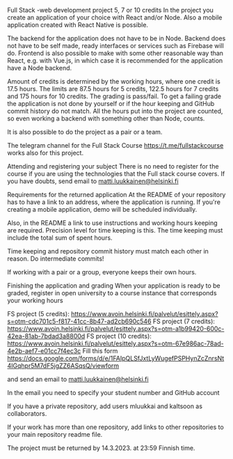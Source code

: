 Full Stack -web development project 5, 7 or 10 credits
In the project you create an application of your choice with React and/or Node. Also a mobile application created with React Native is possible.

The backend for the application does not have to be in Node. Backend does not have to be self made, ready interfaces or services such as Firebase will do. Frontend is also possible to make with some other reasonable way than React, e.g. with Vue.js, in which case it is recommended for the application have a Node backend.

Amount of credits is determined by the working hours, where one credit is 17.5 hours. The limits are 87.5 hours for 5 credits, 122.5 hours for 7 credits and 175 hours for 10 credits. The grading is pass/fail. To get a failing grade the application is not done by yourself or if the hour keeping and GitHub commit history do not match. All the hours put into the project are counted, so even working a backend with something other than Node, counts.

It is also possible to do the project as a pair or a team.

The telegram channel for the Full Stack Course https://t.me/fullstackcourse works also for this project.

Attending and registering your subject
There is no need to register for the course if you are using the technologies that the Full stack course covers. If you have doubts, send email to matti.luukkainen@helsinki.fi

Requirements for the returned application
At the README of your repository has to have a link to an address, where the application is running. If you're creating a mobile application, demo will be scheduled individually.

Also, in the README a link to use instructions and working hours keeping are required. Precision level for time keeping is this. The time keeping must include the total sum of spent hours.

Time keeping and repository commit history must match each other in reason. Do intermediate commits!

If working with a pair or a group, everyone keeps their own hours.

Finishing the application and grading
When your application is ready to be graded, register in open university to a course instance that corresponds your working hours

FS project (5 credits): https://www.avoin.helsinki.fi/palvelut/esittely.aspx?s=otm-cdc701c5-f817-41cc-8b47-ad2cb690c546
FS project (7 credits): https://www.avoin.helsinki.fi/palvelut/esittely.aspx?s=otm-a1b99420-600c-42ea-81ab-7bdad3a8800d
FS project (10 credits): https://www.avoin.helsinki.fi/palvelut/esittely.aspx?s=otm-67e986ac-78ad-4e2b-aef7-e01cc7f4ec3c
Fill this form https://docs.google.com/forms/d/e/1FAIpQLSfJxtLyWugefPSPHynZcZnrsNt4IGqhpr5M7dF5jgZZ6ASqsQ/viewform

and send an email to matti.luukkainen@helsinki.fi

In the email you need to specify your student number and GitHub account

If you have a private repository, add users mluukkai and kaltsoon as collaborators.

If your work has more than one repository, add links to other repositories to your main repository readme file.

The project must be returned by 14.3.2023. at 23:59 Finnish time.
